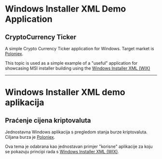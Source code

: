 # Windows Installer XML Demo Application
## CryptoCurrency Ticker

A simple Crypto Currency Ticker application for Windows. Target market is
[Poloniex](https://www.poloniex.com).

This topic is used as a simple example of a "useful" application for showcasing
MSI installer building using the [Windows Installer XML (WIX)](http://wixtoolset.org/)

--------------------------------------------------------------------------------

# Windows Installer XML demo aplikacija
## Praćenje cijena kriptovaluta

Jednostavna Windows aplikacija s pregledom stanja burze kriptovaluta. Ciljana
burza je [Poloniex](https://www.poloniex.com).

Ova tema je odabrana kao jednostavan primjer "korisne" aplikacije za koju se
pokazuju principi rada s [Windows Installer XML (WIX)](http://wixtoolset.org/).
